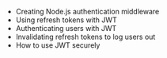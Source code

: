 - Creating Node.js authentication middleware
- Using refresh tokens with JWT
- Authenticating users with JWT
- Invalidating refresh tokens to log users out
- How to use JWT securely
